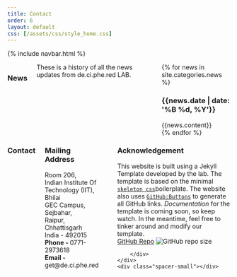 ```yaml
---
title: Contact
order: 6
layout: default
css: [/assets/css/style_home.css]
---
```

{% include navbar.html %}
<div class="spacer-small"></div>
<div class="row">
    <div class="eight columns">
        <h3 class="heading">News</h3>
        These is a history of all the news updates from de.ci.phe.red LAB.
        <div class="spacer-small"></div> 
        <div class="row">
            {% for news in site.categories.news %}
                <div class="news-item row">
                    <h3 class="heading no-border">{{news.date | date: '%B %d, %Y'}}</h3>
                    <div class="row">
                        {{news.content}}
                    </div>
                </div>
            {% endfor %}
        </div>  
    </div>
    <div class="four columns">
        <h3 class="heading">Contact</h3>
        <div class="row">
            <h3 class="heading small no-border">Mailing Address</h3>
            <p class="small"> Room 206,<br>
                Indian Institute Of Technology (IIT), Bhilai<br>
                GEC Campus, Sejbahar,<br>
                Raipur, Chhattisgarh<br>
                India - 492015<br>
                <b>Phone - </b>0771-2973618<br>    
                <b>Email - </b>get@de.ci.phe.red</p>    
        </div>
        <div class="spacer-small"></div>
        <div class="row">
            <h3 class="heading">Acknowledgement</h3>
            <p>
                This website is built using a Jekyll Template developed by the lab. The template is based on the minimal <a href="http://getskeleton.com/"><code>skeleton css</code></a>boilerplate. The website also uses <a href="https://buttons.github.io/"><code>GitHub:Buttons</code></a> to generate all GitHub links. <i>Documentation</i> for the template is coming soon, so keep watch. In the meantime, feel free to tinker around and modify our template.<br>
               <a class="github-button" href="https://github.com/theboxahaan/deciphered-jekyll" data-color-scheme="no-preference: light; light: light; dark: dark;" aria-label="Watch theboxahaan/deciphered-jekyll on GitHub">GitHub Repo</a>
               <img alt="GitHub repo size" src="https://img.shields.io/github/repo-size/theboxahaan/deciphered-jekyll">
               <!-- <img alt="GitHub" src="https://img.shields.io/github/license/theboxahaan/deciphered-jekyll">
               <img alt="GitHub last commit" src="https://img.shields.io/github/last-commit/theboxahaan/deciphered-jekyll"> -->
            </p>

        </div>
    </div>      
    <div class="spacer-small"></div>  
</div>
